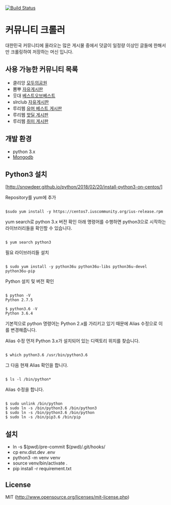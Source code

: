 [![Build Status](https://travis-ci.org/james-song/community_crawler.svg?branch=master)](https://travis-ci.org/james-song/community_crawler)

# 커뮤니티 크롤러
대한민국 커뮤니티에 올라오는 많은 게시물 중에서 덧글이 일정량 이상인 글들에 한해서만 크롤링하여 저장하는 머신 입니다.

## 사용 가능한 커뮤니티 목록 
- 클리앙 [모두의공원](http://clien.net/cs2/bbs/board.php?bo_table=park)
- 뽐뿌 [자유게시판](http://www.ppomppu.co.kr/zboard/zboard.php?id=freeboard)
- 웃대 [베스트오브베스트](http://www.todayhumor.co.kr/board/list.php?table=bestofbest)
- slrclub [자유게시판](http://www.slrclub.com/bbs/zboard.php?id=free)
- 루리웹 [유머 베스트 게시판](http://bbs.ruliweb.com/best/selection)
- 루리웹 [핫딜 게시판](http://bbs.ruliweb.com/market/board/1020)
- 루리웹 [취미 게시판](http://bbs.ruliweb.com/hobby)

## 개발 환경
- python 3.x
- [Mongodb](https://www.mongodb.org)


## Python3 설치  
[http://snowdeer.github.io/python/2018/02/20/install-python3-on-centos/]

Repository를 yum에 추가
<pre><code>
$sudo yum install -y https://centos7.iuscommunity.org/ius-release.rpm
</code></pre>

yum search로 python 3.x 버전 확인
아래 명령어를 수행하면 python3으로 시작하는 라이브러리들을 확인할 수 있습니다.
<pre><code>
$ yum search python3
</code></pre>

필요 라이브러리들 설치
<pre><code>
$ sudo yum install -y python36u python36u-libs python36u-devel python36u-pip
</code></pre>

Python 설치 및 버전 확인
<pre><code>
$ python -V
Python 2.7.5

$ python3.6 -V
Python 3.6.4
</code></pre>

기본적으로 python 명령어는 Python 2.x를 가리키고 있기 때문에 Alias 수정으로 이를 변경해줍니다.

Alias 수정
먼저 Python 3.x가 설치되어 있는 디렉토리 위치를 찾습니다.
<pre><code>
$ which python3.6 /usr/bin/python3.6 
</code></pre>

그 다음 현재 Alias 확인을 합니다.
<pre><code>
$ ls -l /bin/python*
</code></pre>

Alias 수정을 합니다.
<pre><code>
$ sudo unlink /bin/python
$ sudo ln -s /bin/python3.6 /bin/python3
$ sudo ln -s /bin/python3.6 /bin/python
$ sudo ln -s /bin/pip3.6 /bin/pip
</code></pre>

## 설치
- ln -s $(pwd)/pre-commit $(pwd)/.git/hooks/
- cp env.dist.dev .env
- python3 -m venv venv
- source venv/bin/activate .
- pip install -r requirement.txt


## License
MIT (http://www.opensource.org/licenses/mit-license.php)
